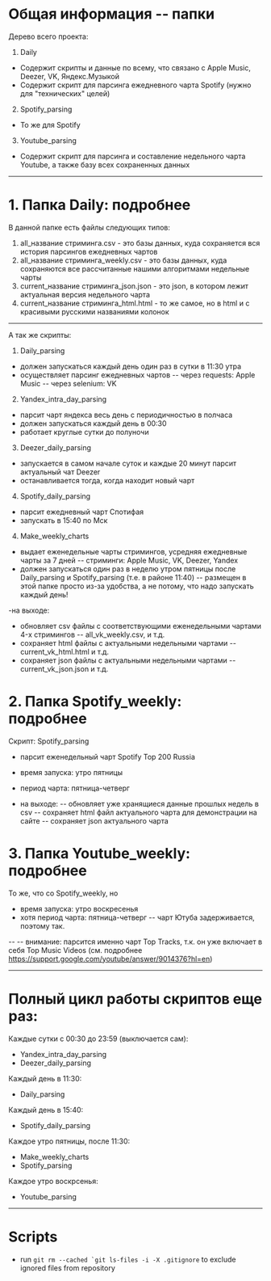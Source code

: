 # Общая информация -- папки

Дерево всего проекта:
1. Daily
  - Содержит скрипты и данные по всему, что связано с Apple Music, Deezer, VK, Яндекс.Музыкой
  - Содержит скрипт для парсинга ежедневного чарта Spotify (нужно для "технических" целей)
2. Spotify_parsing
  - То же для Spotify
3. Youtube_parsing
  - Содержит скрипт для парсинга и составление недельного чарта Youtube, а также базу всех сохраненных данных

------------

# 1. Папка Daily: подробнее

В данной папке есть файлы следующих типов:
1. all_название стриминга.csv - это базы данных, куда сохраняется вся история парсингов ежедневных чартов
2. all_название стриминга_weekly.csv - это базы данных, куда сохраняются все рассчитанные нашими алгоритмами недельные чарты
3. current_название стриминга_json.json - это json, в котором лежит актуальная версия недельного чарта
4. current_название стриминга_html.html - то же самое, но в html и с красивыми русскими названиями колонок

------------

A так же скрипты:
1. Daily_parsing
- должен запускаться каждый день один раз в сутки в 11:30 утра
- осуществляет парсинг ежедневных чартов
-- через requests: Apple Music
-- через selenium: VK

2. Yandex_intra_day_parsing
- парсит чарт яндекса весь день с периодичностью в полчаса
- должен запускаться каждый день в 00:30
- работает круглые сутки до полуночи

3. Deezer_daily_parsing
- запускается в самом начале суток и каждые 20 минут парсит актуальный чат Deezer
- останавливается тогда, когда находит новый чарт

4. Spotify_daily_parsing
- парсит ежедневный чарт Спотифая
- запускать в 15:40 по Мск

4. Make_weekly_charts
- выдает еженедельные чарты стримингов, усредняя ежедневные чарты за 7 дней
-- стриминги: Apple Music, VK, Deezer, Yandex
- должен запускаться один раз в неделю утром пятницы после Daily_parsing и Spotify_parsing (т.e. в районе 11:40)
 -- размещен в этой папке просто из-за удобства, а не потому, что надо запускать каждый день!

-на выходе:
- обновляет csv файлы с соответствующими еженедельными чартами 4-x стримингов
-- all_vk_weekly.csv, и т.д.
- сохраняет html файлы с актуальными недельными чартами
-- current_vk_html.html и т.д.
- сохраняет json файлы с актуальными недельными чартами
-- current_vk_json.json и т.д.


# 2. Папка Spotify_weekly: подробнее

Скрипт: Spotify_parsing
- парсит еженедельный чарт Spotify Top 200 Russia
- время запуска: утро пятницы
- период чарта: пятница-четверг

- на выходе:
-- обновляет уже хранящиеся данные прошлых недель в csv
-- сохраняет html файл актуального чарта для демонстрации на сайте
-- сохраняет json актуального чарта

# 3. Папка Youtube_weekly: подробнее

То же, что со Spotify_weekly, но
- время запуска: утро воскресенья
- хотя период чарта: пятница-четверг
-- чарт Ютуба задерживается, поэтому так.

-- -- внимание: парсится именно чарт Top Tracks, т.к. он уже включает в себя Top Music Videos (см. подробнее https://support.google.com/youtube/answer/9014376?hl=en)

-----------

# Полный цикл работы скриптов еще раз:

Каждые сутки с 00:30 до 23:59 (выключается сам):
- Yandex_intra_day_parsing
- Deezer_daily_parsing

Каждый день в 11:30:
- Daily_parsing

Каждый день в 15:40:
- Spotify_daily_parsing

Каждое утро пятницы, после 11:30:
- Make_weekly_charts
- Spotify_parsing

Каждое утро воскрсенья:
- Youtube_parsing

------------

# Scripts

- run ``git rm --cached `git ls-files -i -X .gitignore`` to exclude ignored files from repository

